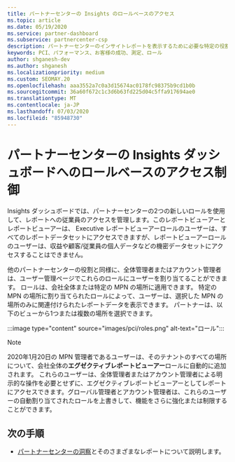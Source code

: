 ```yaml
---
title: パートナーセンターの Insights のロールベースのアクセス
ms.topic: article
ms.date: 05/19/2020
ms.service: partner-dashboard
ms.subservice: partnercenter-csp
description: パートナーセンターのインサイトレポートを表示するために必要な特定の役割について説明します。 これには、エグゼクティブレポートビューアーとレポートビューアーのロールが含まれます。
keywords: PCI、パフォーマンス、お客様の成功、測定、ロール
author: shganesh-dev
ms.author: shganesh
ms.localizationpriority: medium
ms.custom: SEOMAY.20
ms.openlocfilehash: aaa3552a7c0a3d15674ac0178fc98375b9cd1b0b
ms.sourcegitcommit: 36a60f672c1c3d6b63fd225d04c5ffa917694ae0
ms.translationtype: MT
ms.contentlocale: ja-JP
ms.lasthandoff: 07/03/2020
ms.locfileid: "85948730"
---
```

# <a name="role-based-access-control-to-the-partner-center-insights-dashboard"></a>パートナーセンターの Insights ダッシュボードへのロールベースのアクセス制御

Insights ダッシュボードでは、パートナーセンターの2つの新しいロールを使用して、レポートへの従業員のアクセスを管理します。このレポートビューアーとレポートビューアーは、  Executive レポートビューアーロールのユーザーは、すべてのレポートデータセットにアクセスできますが、レポートビューアーロールのユーザーは、収益や顧客/従業員の個人データなどの機密データセットにアクセスすることはできません。  

他のパートナーセンターの役割と同様に、全体管理者またはアカウント管理者は、ユーザー管理ページでこれらのロールにユーザーを割り当てることができます。 ロールは、会社全体または特定の MPN の場所に適用できます。 特定の MPN の場所に割り当てられたロールによって、ユーザーは、選択した MPN の場所のみに関連付けられたレポートデータを表示できます。 パートナーは、以下のビューから1つまたは複数の場所を選択できます。

:::image type="content" source="images/pci/roles.png" alt-text="ロール":::

>[!Note]
> 2020年1月20日の MPN 管理者であるユーザーは、そのテナントのすべての場所について、会社全体の**エグゼクティブレポートビューアー**ロールに自動的に追加されます。 これらのユーザーは、全体管理者またはアカウント管理者による明示的な操作を必要とせずに、エグゼクティブレポートビューアーとしてレポートにアクセスできます。グローバル管理者とアカウント管理者は、これらのユーザーの自動割り当てされたロールを上書きして、機能をさらに強化または制限することができます。

## <a name="next-steps"></a>次の手順

- [パートナーセンターの洞察](partner-center-insights.md)とそのさまざまなレポートについて説明します。
